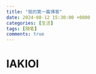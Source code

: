 ```yaml
---
title: "我的第一篇博客"
date: 2024-08-12 15:30:00 +0800
categories: [生活]
tags: [随笔]
comments: true
---
```


# IAKIOI


